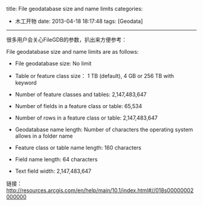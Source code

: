 title: File geodatabase size and name limits
categories:
  - 木工开物
date: 2013-04-18 18:17:48
tags: [Geodata]
---

很多用户会关心FileGDB的参数，扒出来方便参考：



File geodatabase size and name limits are as follows:


- File geodatabase size: No limit
- Table or feature class size： 1 TB (default), 4 GB or 256 TB with keyword
- Number of feature classes and tables: 2,147,483,647
- Number of fields in a feature class or table: 65,534
- Number of rows in a feature class or table: 2,147,483,647
- Geodatabase name length: Number of characters the operating system allows in a folder name

 - Feature class or table name length: 160 characters
 - Field name length: 64 characters
 - Text field width: 2,147,483,647


链接：
http://resources.arcgis.com/en/help/main/10.1/index.html#//018s00000002000000

